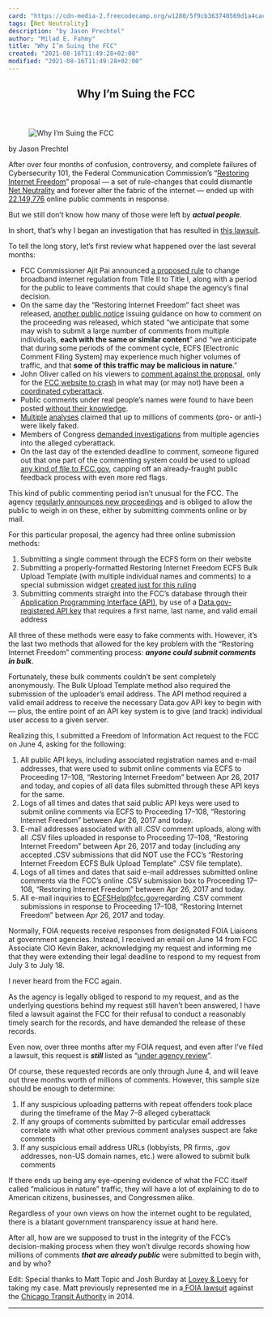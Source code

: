 ```yaml
---
card: "https://cdn-media-2.freecodecamp.org/w1280/5f9cb363740569d1a4cac885.jpg"
tags: [Net Neutrality]
description: "by Jason Prechtel"
author: "Milad E. Fahmy"
title: "Why I’m Suing the FCC"
created: "2021-08-16T11:49:28+02:00"
modified: "2021-08-16T11:49:28+02:00"
---
```

<div class="site-wrapper">
<main id="site-main" class="site-main outer">
<div class="inner">
<article class="post-full post tag-net-neutrality tag-politics tag-tech tag-technology tag-news-tag ">
<header class="post-full-header">
<h1 class="post-full-title">Why I’m Suing the FCC</h1>
</header>
<figure class="post-full-image">
<picture>
<source media="(max-width: 700px)" sizes="1px" srcset="data:image/gif;base64,R0lGODlhAQABAIAAAAAAAP///yH5BAEAAAAALAAAAAABAAEAAAIBRAA7 1w">
<source media="(min-width: 701px)" sizes="(max-width: 800px) 400px,
(max-width: 1170px) 700px,
1400px" srcset="https://cdn-media-2.freecodecamp.org/w1280/5f9cb363740569d1a4cac885.jpg 300w,
https://cdn-media-2.freecodecamp.org/w1280/5f9cb363740569d1a4cac885.jpg 600w,
https://cdn-media-2.freecodecamp.org/w1280/5f9cb363740569d1a4cac885.jpg 1000w,
https://cdn-media-2.freecodecamp.org/w1280/5f9cb363740569d1a4cac885.jpg 2000w">
<img onerror="this.style.display='none'" src="https://cdn-media-2.freecodecamp.org/w1280/5f9cb363740569d1a4cac885.jpg" alt="Why I’m Suing the FCC">
</picture>
</figure>
<section class="post-full-content">
<div class="post-content medium-migrated-article">
<p>by Jason Prechtel</p><p>After over four months of confusion, controversy, and complete failures of Cybersecurity 101, the Federal Communication Commission’s “<a href="https://www.fcc.gov/restoring-internet-freedom" rel="noopener">Restoring Internet Freedom</a>” proposal — a set of rule-changes that could dismantle <a href="https://en.wikipedia.org/wiki/Net_neutrality" rel="noopener">Net Neutrality</a> and forever alter the fabric of the internet — ended up with <a href="https://www.fcc.gov/ecfs/search/filings?proceedings_name=17-108&amp;sort=date_disseminated,DESC" rel="noopener">22,149,776</a> online public comments in response.</p><p>But we still don’t know how many of those were left by <strong><em>actual people</em></strong>.</p><p>In short, that’s why I began an investigation that has resulted in <a href="http://jasonprechtel.com/FOIA/Prechtel-v-FCC.pdf" rel="noopener">this lawsuit</a>.</p><p>To tell the long story, let’s first review what happened over the last several months:</p><ul><li>FCC Commissioner Ajit Pai announced <a href="https://apps.fcc.gov/edocs_public/attachmatch/DOC-344614A1.pdf" rel="noopener">a proposed rule</a> to change broadband internet regulation from Title II to Title I, along with a period for the public to leave comments that could shape the agency’s final decision.</li><li>On the same day the “Restoring Internet Freedom” fact sheet was released, <a href="https://apps.fcc.gov/edocs_public/attachmatch/DOC-344623A1.pdf" rel="noopener">another public notice</a> issuing guidance on how to comment on the proceeding was released, which stated “we anticipate that some may wish to submit a large number of comments from multiple individuals, <strong>each with the same or similar content</strong>” and “we anticipate that during some periods of the comment cycle, ECFS [Electronic Comment Filing System] may experience much higher volumes of traffic, and that <strong>some of this traffic may be malicious in nature</strong>.”</li><li>John Oliver called on his viewers to <a href="https://www.youtube.com/watch?v=92vuuZt7wak" rel="noopener">comment against the proposal</a>, only for the <a href="http://thehill.com/policy/technology/332414-fcc-says-it-was-victim-of-cyberattack-after-john-oliver-show" rel="noopener">FCC website to crash</a> in what may (or may not) have been a <a href="http://www.zdnet.com/article/cio-diary-lessons-from-the-fcc-bot-swarm/" rel="noopener">coordinated cyberattack</a>.</li><li>Public comments under real people’s names were found to have been posted <a href="http://thehill.com/policy/technology/335154-the-individuals-whose-identities-were-used-to-file-fake-anti-net-neutrality" rel="noopener">without their knowledge</a>.</li><li><a href="https://medium.com/@csinchok/an-analysis-of-the-anti-title-ii-bots-463f184829bc" rel="noopener">Multiple</a> <a href="https://www.recode.net/2017/8/30/16223210/net-neutrality-fcc-21-million-record-comments-duplicates-suspicious-data" rel="noopener">analyses</a> claimed that up to millions of comments (pro- or anti-) were likely faked.</li><li>Members of Congress <a href="https://www.engadget.com/2017/08/17/congressmen-call-investigation-fcc-cyberattack/" rel="noopener">demanded investigations</a> from multiple agencies into the alleged cyberattack.</li><li>On the last day of the extended deadline to comment, someone figured out that one part of the commenting system could be used to upload <a href="https://medium.com/contratastic/the-fcc-gov-website-lets-you-upload-documents-and-host-them-there-bdcd5c1a5b8b" rel="noopener">any kind of file to FCC.gov</a>, capping off an already-fraught public feedback process with even more red flags.</li></ul><p>This kind of public commenting period isn’t unusual for the FCC. The agency <a href="https://www.fcc.gov/proceedings-actions" rel="noopener">regularly announces new proceedings</a> and is obliged to allow the public to weigh in on these, either by submitting comments online or by mail.</p><p>For this particular proposal, the agency had three online submission methods:</p><ol><li>Submitting a single comment through the ECFS form on their website</li><li>Submitting a properly-formatted Restoring Internet Freedom ECFS Bulk Upload Template (with multiple individual names and comments) to a special submission widget <a href="https://www.fcc.gov/restoring-internet-freedom-comments-wc-docket-no-17-108" rel="noopener">created just for this ruling</a></li><li>Submitting comments straight into the FCC’s database through their <a href="https://www.fcc.gov/ecfs/public-api-docs.html" rel="noopener">Application Programming Interface (API)</a>, by use of a <a href="https://api.data.gov/signup/" rel="noopener">Data.gov-registered API key</a> that requires a first name, last name, and valid email address</li></ol><p>All three of these methods were easy to fake comments with. However, it’s the last two methods that allowed for the key problem with the “Restoring Internet Freedom” commenting process: <strong><em>anyone could submit comments in bulk</em></strong>.</p><p>Fortunately, these bulk comments couldn’t be sent completely anonymously. The Bulk Upload Template method also required the submission of the uploader’s email address. The API method required a valid email address to receive the necessary Data.gov API key to begin with — plus, the entire point of an API key system is to give (and track) individual user access to a given server.</p><p>Realizing this, I submitted a Freedom of Information Act request to the FCC on June 4, asking for the following:</p><ol><li>All public API keys, including associated registration names and e-mail addresses, that were used to submit online comments via ECFS to Proceeding 17–108, “Restoring Internet Freedom” between Apr 26, 2017 and today, and copies of all data files submitted through these API keys for the same.</li><li>Logs of all times and dates that said public API keys were used to submit online comments via ECFS to Proceeding 17–108, “Restoring Internet Freedom” between Apr 26, 2017 and today.</li><li>E-mail addresses associated with all .CSV comment uploads, along with all .CSV files uploaded in response to Proceeding 17–108, “Restoring Internet Freedom” between Apr 26, 2017 and today (including any accepted .CSV submissions that did NOT use the FCC’s “Restoring Internet Freedom ECFS Bulk Upload Template” .CSV file template).</li><li>Logs of all times and dates that said e-mail addresses submitted online comments via the FCC’s online .CSV submission box to Proceeding 17–108, “Restoring Internet Freedom” between Apr 26, 2017 and today.</li><li>All e-mail inquiries to <a href="mailto:ECFSHelp@fcc.gov" rel="noopener">ECFSHelp@fcc.gov</a>regarding .CSV comment submissions in response to Proceeding 17–108, “Restoring Internet Freedom” between Apr 26, 2017 and today.</li></ol><p>Normally, FOIA requests receive responses from designated FOIA Liaisons at government agencies. Instead, I received an email on June 14 from FCC Associate CIO Kevin Baker, acknowledging my request and informing me that they were extending their legal deadline to respond to my request from July 3 to July 18.</p><p>I never heard from the FCC again.</p><p>As the agency is legally obliged to respond to my request, and as the underlying questions behind my request still haven’t been answered, I have filed a lawsuit against the FCC for their refusal to conduct a reasonably timely search for the records, and have demanded the release of these records.</p><p>Even now, over three months after my FOIA request, and even after I’ve filed a lawsuit, this request is <strong><em>still </em></strong>listed as “<a href="https://foiaonline.regulations.gov/foia/action/public/view/request?objectId=090004d28136a9dc" rel="noopener">under agency review</a>”.</p><p>Of course, these requested records are only through June 4, and will leave out three months worth of millions of comments. However, this sample size should be enough to determine:</p><ol><li>If any suspicious uploading patterns with repeat offenders took place during the timeframe of the May 7–8 alleged cyberattack</li><li>If any groups of comments submitted by particular email addresses correlate with what other previous comment analyses suspect are fake comments</li><li>If any suspicious email address URLs (lobbyists, PR firms, .gov addresses, non-US domain names, etc.) were allowed to submit bulk comments</li></ol><p>If there ends up being any eye-opening evidence of what the FCC itself called “malicious in nature” traffic, they will have a lot of explaining to do to American citizens, businesses, and Congressmen alike.</p><p>Regardless of your own views on how the internet ought to be regulated, there is a blatant government transparency issue at hand here.</p><p>After all, how are we supposed to trust in the integrity of the FCC’s decision-making process when they won’t divulge records showing how millions of comments <strong><em>that are already public</em></strong> were submitted to begin with, and by who?</p><p>Edit: Special thanks to Matt Topic and Josh Burday at <a href="https://loevy.com/" rel="noopener">Lovey &amp; Loevy</a> for taking my case. Matt previously represented me in a<a href="https://loevy.com/content/uploads/2014/07/Jason-Prechtel-v.-Chicago-Transit-Authority.pdf" rel="noopener"> FOIA lawsuit</a> against the <a href="https://www.chicagoreader.com/chicago/jason-prechtel-interview-ventra-cta/Content?oid=18650024" rel="noopener">Chicago Transit Authority</a> in 2014.</p>
</div>
<hr>
</section>
</article>
</div>
</main>
</div>
<!-- Google Tag Manager (noscript) -->
<!-- End Google Tag Manager (noscript) -->
